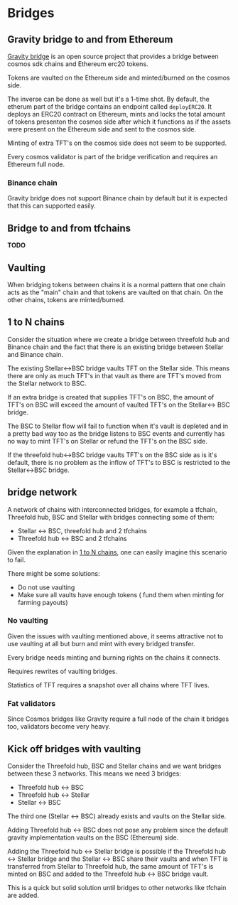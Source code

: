 # Bridges

## Gravity bridge to and from Ethereum

[Gravity bridge](https://github.com/gravity-bridge/gravity-bridge) is an open source project that provides a bridge between cosmos sdk chains and Ethereum erc20 tokens.

Tokens are vaulted on the Ethereum side and minted/burned on the cosmos side.

The inverse can be done as well but it's a 1-time shot. By default, the etherum part of the bridge contains an endpoint called `deployERC20`. It deploys an ERC20 contract on Ethereum, mints and locks the total amount of tokens presenton the cosmos side after which it functions as if the assets were present on the Ethereum side and sent to the cosmos side.

Minting of extra TFT's on the cosmos side does not seem to be supported.

Every cosmos validator is part of the bridge verification and requires an Ethereum full node.

### Binance chain

Gravity bridge does not support Binance chain by default but it is expected that this can supported easily.

## Bridge to and from tfchains

**TODO**

## Vaulting

When bridging tokens between chains it is a normal pattern that one chain acts as the "main" chain and that tokens are vaulted on that chain. On the other chains, tokens are minted/burned.

## 1 to N chains

Consider the situation where we create a bridge between threefold hub and Binance chain and the fact that there is an existing bridge between Stellar and Binance chain.

The existing Stellar<->BSC bridge vaults TFT on the Stellar side. This means there are only as much TFT's in that vault as there are TFT's moved from the Stellar network to BSC.

If an extra bridge is created that supplies TFT's on BSC, the amount of TFT's on BSC will exceed the amount of vaulted TFT's on the Stellar<-> BSC bridge.

The BSC to Stellar flow will fail to function when it's vault is depleted and in a pretty bad way too as the bridge listens to BSC events and currently has no way to mint TFT's on Stellar or refund the TFT's on the BSC side.

If the threefold hub<->BSC bridge vaults TFT's on the BSC side as is it's default, there is no problem as the inflow of TFT's to BSC is restricted to the Stellar<->BSC bridge.

## bridge network

A network of chains with interconnected bridges, for example a tfchain, Threefold hub, BSC and Stellar with bridges connecting some of them:

- Stellar <-> BSC, threefold hub and 2 tfchains
- Threefold hub <-> BSC and 2 tfchains

Given the explanation in [1 to N chains](#1toNchains), one can easily imagine this scenario to fail.

There might be some solutions:

- Do not use vaulting
- Make sure all vaults have enough tokens ( fund them when minting for farming payouts)

### No vaulting

Given the issues with vaulting mentioned above, it seems attractive not to use vaulting at all but burn and mint with every bridged transfer.

Every bridge needs minting and burning rights on the chains it connects.

Requires rewrites of vaulting bridges.

Statistics of TFT requires a snapshot over all chains where TFT lives.

### Fat validators

Since Cosmos bridges like Gravity require a full node of the chain it bridges too, validators become very heavy.

## Kick off bridges with vaulting

Consider the Threefold hub, BSC and Stellar chains and we want bridges between these 3 networks. This means we need 3 bridges:

- Threefold hub <-> BSC
- Threefold hub <-> Stellar
- Stellar <-> BSC

The third one (Stellar <-> BSC) already exists and vaults on the Stellar side.

Adding Threefold hub <-> BSC does not pose any problem since the default gravity implementation vaults on the BSC (Ethereum) side.

Adding the Threefold hub <-> Stellar bridge is possible if the Threefold hub <-> Stellar bridge and the Stellar <-> BSC share their vaults and when TFT is transferred from Stellar to Threefold hub, the same amount of TFT's is minted on BSC and added to the Threefold hub <-> BSC bridge vault.

This is a quick but solid solution until bridges to other networks like tfchain are added.  
